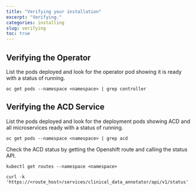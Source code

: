 ```yaml
---
title: "Verifying your installation"
excerpt: "Verifying."
categories: installing
slug: verifying
toc: true
---
```


## Verifying the Operator

List the pods deployed and look for the operator pod showing it is ready with a status of running.

```
oc get pods --namespace <namespace> | grep controller
```

## Verifying the ACD Service

List the pods deployed and look for the deployment pods showing ACD and all microservices ready with a status of running.

```
oc get pods --namespace <namespace> | grep acd
```

Check the ACD status by getting the Openshift route and calling the status API.

```
kubectl get routes --namespace <namespace>

curl -k 'https://<route_host>/services/clinical_data_annotator/api/v1/status'
```
